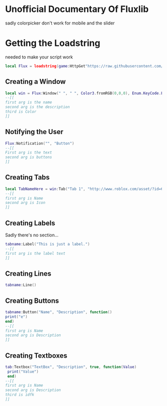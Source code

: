 # Unofficial Documentary Of Fluxlib
sadly colorpicker don't work for mobile and the slider
# Getting the Loadstring
needed to make your script work
```lua
local Flux = loadstring(game:HttpGet"https://raw.githubusercontent.com/ExploitCoder7/123/main/fluxlib.txt")()
```

## Creating a Window
```lua
local win = Flux:Window(" ", " ", Color3.fromRGB(0,0,0), Enum.KeyCode.LeftControl)
--[[
first arg is the name
second arg is the description
third is Color
]]
```

## Notifying the User
```lua
Flux:Notification("", "Button")
--[[
First arg is the text
second arg is buttons
]]
```

## Creating Tabs
```lua
local TabNameHere = win:Tab("Tab 1", "http://www.roblox.com/asset/?id=6023426915")
--[[
first arg is Name
second arg is Icon
]]
```

## Creating Labels
Sadly there's no section...
```lua
tabname:Label("This is just a label.")
--[[
first arg is the label text
]]
```

## Creating Lines
```lua
tabname:Line()
```

## Creating Buttons
```lua
tabname:Button("Name", "Description", function() 
print("e")
end) 
--[[
first arg is Name
second arg is Description
]]
```

## Creating Textboxes
```lua
tab:Textbox("TextBox", "Description", true, function(Value) 
 print("Value") 
 end)
--[[
first arg is Name
second arg is Description
third is idfk
]]
```

